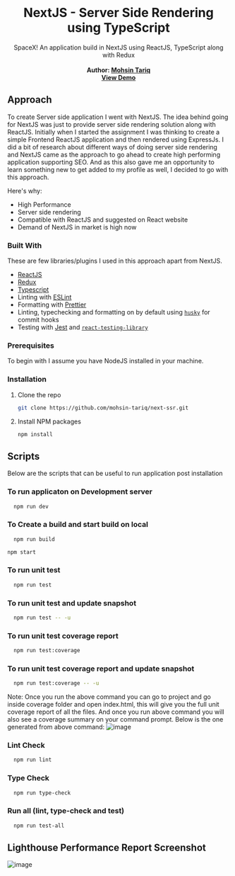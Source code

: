 <br />
<p align="center">
  <h1 align="center">NextJS - Server Side Rendering using TypeScript</h3>

  <p align="center">
    SpaceX! An application build in NextJS using ReactJS, TypeScript along with Redux
    <br />
    <br />
    <span><b> Author: <a href="https://www.linkedin.com/in/mohsin-tariq--reactjs/">Mohsin Tariq</a> </b></span><br/>
    <a href="https://nextjs-ssr-eight.vercel.app/"><b>View Demo</b></a>
   </p>
</p>


<!-- APPROACH -->
## Approach
To create Server side application I went with NextJS.
The idea behind going for NextJS was just to provide server side rendering solution along with ReactJS.
Initially when I started the assignment I was thinking to create a simple Frontend ReactJS application and then rendered using ExpressJs. I did a bit of research about
different ways of doing server side rendering and NextJS came as the approach to go ahead to create high performing application supporting SEO. And as this also gave me
an opportunity to learn something new to get added to my profile as well, I decided to go with this approach.

Here's why:
* High Performance
* Server side rendering
* Compatible with ReactJS and suggested on React website
* Demand of NextJS in market is high now 



### Built With
These are few libraries/plugins I used in this approach apart from NextJS.

* [ReactJS](https://reactjs.org/)
* [Redux](https://redux.js.org/)
* [Typescript](https://www.typescriptlang.org/)
* Linting with [ESLint](https://eslint.org/)
* Formatting with [Prettier](https://prettier.io/)
* Linting, typechecking and formatting on by default using [`husky`](https://github.com/typicode/husky) for commit hooks
* Testing with [Jest](https://jestjs.io/) and [`react-testing-library`](https://testing-library.com/docs/react-testing-library/intro)




### Prerequisites
To begin with I assume you have NodeJS installed in your machine.

### Installation

1. Clone the repo
   ```sh
   git clone https://github.com/mohsin-tariq/next-ssr.git
   ```
3. Install NPM packages
   ```sh
   npm install
   ```


<!-- SCRIPTS -->
## Scripts
Below are the scripts that can be useful to run application post installation

### To run applicaton on Development server
 ```sh
   npm run dev
   ```

### To Create a build and start build on local
 ```sh
   npm run build
   ```
   ```sh
   npm start
   ```
 
### To run unit test
 ```sh
   npm run test
   ```

### To run unit test and update snapshot
 ```sh
   npm run test -- -u
   ```
### To run unit test coverage report
 ```sh
   npm run test:coverage
   ```
### To run unit test coverage report and update snapshot
 ```sh
   npm run test:coverage -- -u
   ```
Note: Once you run the above command you can go to project and go inside coverage folder and open index.html, this will give you the full unit coverage report
of all the files. And once you run above command you will also see a coverage summary on your command prompt.
Below is the one generated from above command:
![image](https://user-images.githubusercontent.com/7425342/108430002-9ba5c700-7238-11eb-8d88-8bc97694080f.png)
      
### Lint Check
 ```sh
   npm run lint
   ```
### Type Check
 ```sh
   npm run type-check
   ```
### Run all (lint, type-check and test)
 ```sh
   npm run test-all
   ```

## Lighthouse Performance Report Screenshot
![image](https://user-images.githubusercontent.com/7425342/108430880-fa1f7500-7239-11eb-9479-3b5c05e86d92.png)
